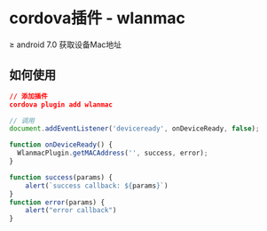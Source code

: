# cordova插件 - wlanmac

≥ android 7.0 获取设备Mac地址

## 如何使用

```json
// 添加插件
cordova plugin add wlanmac
```

```js
// 调用
document.addEventListener('deviceready', onDeviceReady, false);

function onDeviceReady() {
  WlanmacPlugin.getMACAddress('', success, error);
}

function success(params) {
    alert(`success callback: ${params}`)
}
function error(params) {
    alert("error callback")
}
```
